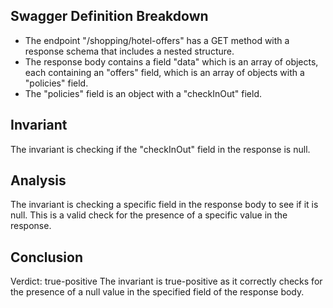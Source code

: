 ## Swagger Definition Breakdown
- The endpoint "/shopping/hotel-offers" has a GET method with a response schema that includes a nested structure.
- The response body contains a field "data" which is an array of objects, each containing an "offers" field, which is an array of objects with a "policies" field.
- The "policies" field is an object with a "checkInOut" field.

## Invariant
The invariant is checking if the "checkInOut" field in the response is null.

## Analysis
The invariant is checking a specific field in the response body to see if it is null. This is a valid check for the presence of a specific value in the response.

## Conclusion
Verdict: true-positive
The invariant is true-positive as it correctly checks for the presence of a null value in the specified field of the response body.
